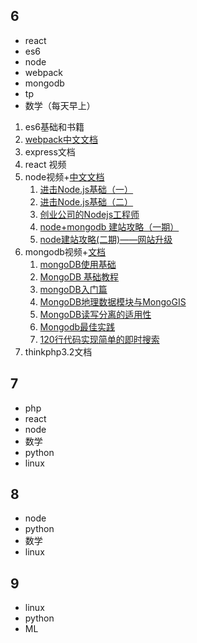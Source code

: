 ## 6  

* react
* es6
* node
* webpack
* mongodb
* tp
* 数学（每天早上）

1. es6基础和书籍
2. [webpack中文文档](http://www.css88.com/doc/webpack2/plugins/provide-plugin/)
3. express文档
4. react 视频
5. node视频+[中文文档](http://nodejs.cn/api/tls.html)
   1. [进击Node.js基础（一）](http://www.imooc.com/learn/348)
   2. [进击Node.js基础（二）](http://www.imooc.com/learn/637)
   3. [创业公司的Nodejs工程师](http://www.imooc.com/learn/728)
   4. [node+mongodb 建站攻略（一期）](http://www.imooc.com/learn/75)
   5. [node建站攻略(二期)——网站升级](http://www.imooc.com/learn/197)
6. mongodb视频+[文档](http://www.runoob.com/mongodb/mongodb-tutorial.html)
   1. [mongoDB使用基础](http://www.jikexueyuan.com/course/199.html)
   2. [MongoDB 基础教程](https://www.shiyanlou.com/courses/12)
   3. [mongoDB入门篇](http://www.imooc.com/learn/295)
   4. [MongoDB地理数据模块与MongoGIS](http://www.imooc.com/learn/298)
   5. [MongoDB读写分离的适用性](http://www.imooc.com/learn/297)
   6. [Mongodb最佳实践](http://www.maiziedu.com/course/395/)
   7. [120行代码实现简单的即时搜索](https://www.shiyanlou.com/courses/386)
7. thinkphp3.2文档

## 7

* php
* react
* node
* 数学
* python
* linux

## 8

* node
* python
* 数学
* linux

## 9

* linux
* python
* ML

